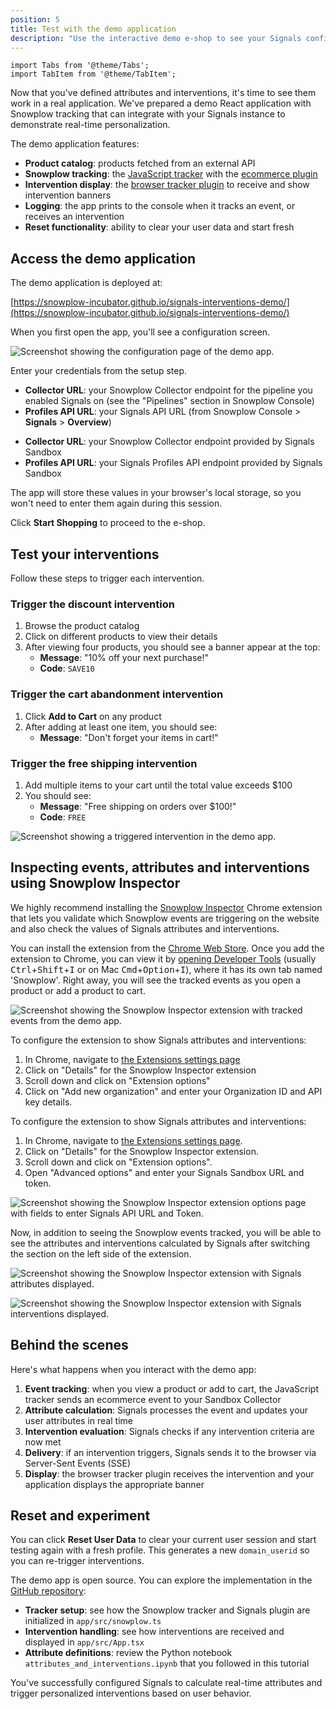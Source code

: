 ```yaml
---
position: 5
title: Test with the demo application
description: "Use the interactive demo e-shop to see your Signals configuration in action."
---
```


```mdx-code-block
import Tabs from '@theme/Tabs';
import TabItem from '@theme/TabItem';
```

Now that you've defined attributes and interventions, it's time to see them work in a real application. We've prepared a demo React application with Snowplow tracking that can integrate with your Signals instance to demonstrate real-time personalization.

The demo application features:

* **Product catalog**: products fetched from an external API
* **Snowplow tracking**: the [JavaScript tracker](/docs/sources/trackers/web-trackers/) with the [ecommerce plugin](/docs/sources/trackers/web-trackers/tracking-events/ecommerce/)
* **Intervention display**: the [browser tracker plugin](/docs/signals/receive-interventions/#using-the-browser-tracker-plugin) to receive and show intervention banners
* **Logging**: the app prints to the console when it tracks an event, or receives an intervention
* **Reset functionality**: ability to clear your user data and start fresh

## Access the demo application

The demo application is deployed at:

[https://snowplow-incubator.github.io/signals-interventions-demo/](https://snowplow-incubator.github.io/signals-interventions-demo/)

When you first open the app, you'll see a configuration screen.

![Screenshot showing the configuration page of the demo app.](./images/demo-configure.png)

Enter your credentials from the setup step.

<Tabs groupId="connection" queryString>
<TabItem value="console" label="Snowplow Console" default>

* **Collector URL**: your Snowplow Collector endpoint for the pipeline you enabled Signals on (see the "Pipelines" section in Snowplow Console)
* **Profiles API URL**: your Signals API URL (from Snowplow Console > **Signals** > **Overview**)

</TabItem>
<TabItem value="sandbox" label="Signals Sandbox">

* **Collector URL**: your Snowplow Collector endpoint provided by Signals Sandbox
* **Profiles API URL**: your Signals Profiles API endpoint provided by Signals Sandbox

</TabItem>
</Tabs>

The app will store these values in your browser's local storage, so you won't need to enter them again during this session.

Click **Start Shopping** to proceed to the e-shop.

## Test your interventions

Follow these steps to trigger each intervention.

### Trigger the discount intervention

1. Browse the product catalog
2. Click on different products to view their details
3. After viewing four products, you should see a banner appear at the top:
   * **Message**: "10% off your next purchase!"
   * **Code**: `SAVE10`

### Trigger the cart abandonment intervention

1. Click **Add to Cart** on any product
2. After adding at least one item, you should see:
   * **Message**: "Don't forget your items in cart!"

### Trigger the free shipping intervention

1. Add multiple items to your cart until the total value exceeds $100
2. You should see:
   * **Message**: "Free shipping on orders over $100!"
   * **Code**: `FREE`

![Screenshot showing a triggered intervention in the demo app.](./images/demo-intervention.png)

## Inspecting events, attributes and interventions using Snowplow Inspector

We highly recommend installing the [Snowplow Inspector](/docs/data-product-studio/data-quality/snowplow-inspector) Chrome extension that lets you validate which Snowplow events are triggering on the website and also check the values of Signals attributes and interventions.

You can install the extension from the [Chrome Web Store](https://chrome.google.com/webstore/detail/snowplow-inspector/maplkdomeamdlngconidoefjpogkmljm?hl=en). Once you add the extension to Chrome, you can view it by [opening Developer Tools](https://developer.chrome.com/docs/devtools/open/) (usually <kbd>Ctrl</kbd>+<kbd>Shift</kbd>+<kbd>I</kbd> or on Mac <kbd>Cmd</kbd>+<kbd>Option</kbd>+<kbd>I</kbd>), where it has its own tab named 'Snowplow'. Right away, you will see the tracked events as you open a product or add a product to cart.

![Screenshot showing the Snowplow Inspector extension with tracked events from the demo app.](./images/inspector-events.png)

<Tabs groupId="connection" queryString>
<TabItem value="console" label="Snowplow Console" default>

To configure the extension to show Signals attributes and interventions:

1. In Chrome, navigate to [the Extensions settings page](chrome://extensions/)
2. Click on "Details" for the Snowplow Inspector extension
3. Scroll down and click on "Extension options"
4. Click on "Add new organization" and enter your Organization ID and API key details.

</TabItem>
<TabItem value="sandbox" label="Signals Sandbox">

To configure the extension to show Signals attributes and interventions:

1. In Chrome, navigate to [the Extensions settings page](chrome://extensions/).
2. Click on "Details" for the Snowplow Inspector extension.
3. Scroll down and click on "Extension options".
4. Open "Advanced options" and enter your Signals Sandbox URL and token.

![Screenshot showing the Snowplow Inspector extension options page with fields to enter Signals API URL and Token.](./images/inspector-advanced-options.png)

</TabItem>
</Tabs>

Now, in addition to seeing the Snowplow events tracked, you will be able to see the attributes and interventions calculated by Signals after switching the section on the left side of the extension.

![Screenshot showing the Snowplow Inspector extension with Signals attributes displayed.](./images/inspector-attributes.png)

![Screenshot showing the Snowplow Inspector extension with Signals interventions displayed.](./images/inspector-interventions.png)

## Behind the scenes

Here's what happens when you interact with the demo app:

1. **Event tracking**: when you view a product or add to cart, the JavaScript tracker sends an ecommerce event to your Sandbox Collector
2. **Attribute calculation**: Signals processes the event and updates your user attributes in real time
3. **Intervention evaluation**: Signals checks if any intervention criteria are now met
4. **Delivery**: if an intervention triggers, Signals sends it to the browser via Server-Sent Events (SSE)
5. **Display**: the browser tracker plugin receives the intervention and your application displays the appropriate banner

## Reset and experiment

You can click **Reset User Data** to clear your current user session and start testing again with a fresh profile. This generates a new `domain_userid` so you can re-trigger interventions.

The demo app is open source. You can explore the implementation in the [GitHub repository](https://github.com/snowplow-incubator/signals-interventions-demo):

* **Tracker setup**: see how the Snowplow tracker and Signals plugin are initialized in `app/src/snowplow.ts`
* **Intervention handling**: see how interventions are received and displayed in `app/src/App.tsx`
* **Attribute definitions**: review the Python notebook `attributes_and_interventions.ipynb` that you followed in this tutorial

You've successfully configured Signals to calculate real-time attributes and trigger personalized interventions based on user behavior.
